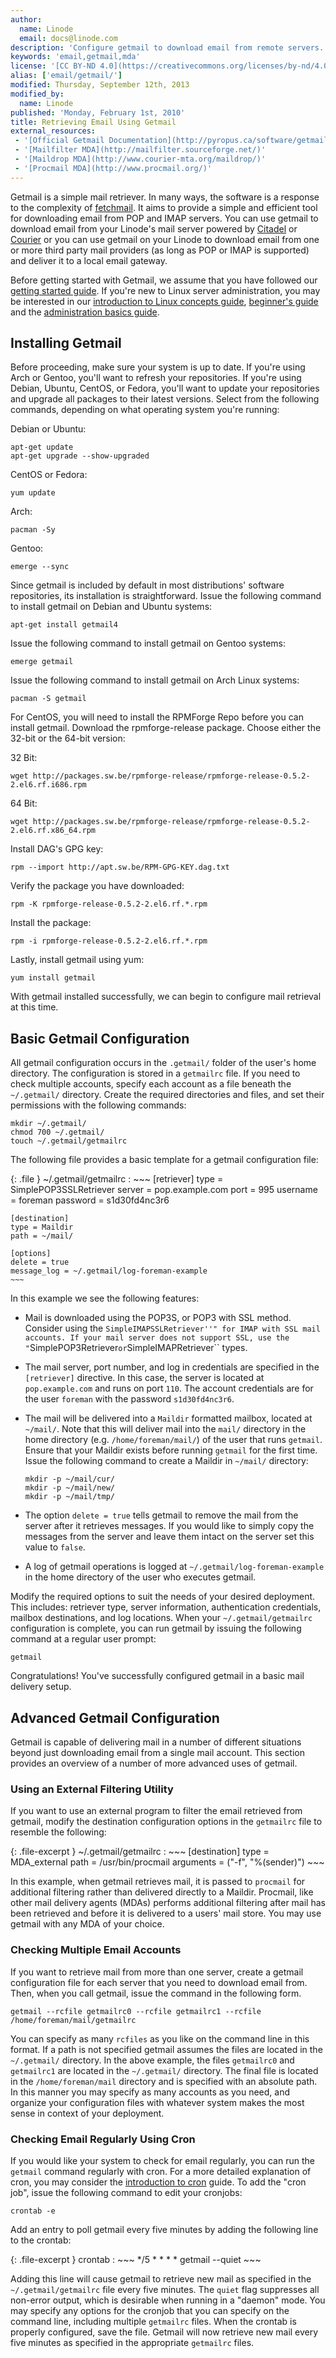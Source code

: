 ```yaml
---
author:
  name: Linode
  email: docs@linode.com
description: 'Configure getmail to download email from remote servers.'
keywords: 'email,getmail,mda'
license: '[CC BY-ND 4.0](https://creativecommons.org/licenses/by-nd/4.0)'
alias: ['email/getmail/']
modified: Thursday, September 12th, 2013
modified_by:
  name: Linode
published: 'Monday, February 1st, 2010'
title: Retrieving Email Using Getmail
external_resources:
 - '[Official Getmail Documentation](http://pyropus.ca/software/getmail/documentation.html)'
 - '[Mailfilter MDA](http://mailfilter.sourceforge.net/)'
 - '[Maildrop MDA](http://www.courier-mta.org/maildrop/)'
 - '[Procmail MDA](http://www.procmail.org/)'
---
```


Getmail is a simple mail retriever. In many ways, the software is a response to the complexity of [fetchmail](/docs/email/fetchmail/). It aims to provide a simple and efficient tool for downloading email from POP and IMAP servers. You can use getmail to download email from your Linode's mail server powered by [Citadel](/docs/email/citadel/) or [Courier](/docs/email/postfix/) or you can use getmail on your Linode to download email from one or more third party mail providers (as long as POP or IMAP is supported) and deliver it to a local email gateway.

Before getting started with Getmail, we assume that you have followed our [getting started guide](/docs/getting-started/). If you're new to Linux server administration, you may be interested in our [introduction to Linux concepts guide](/docs/tools-reference/introduction-to-linux-concepts/), [beginner's guide](/docs/beginners-guide/) and the [administration basics guide](/docs/using-linux/administration-basics).

## Installing Getmail

Before proceeding, make sure your system is up to date. If you're using Arch or Gentoo, you'll want to refresh your repositories. If you're using Debian, Ubuntu, CentOS, or Fedora, you'll want to update your repositories and upgrade all packages to their latest versions. Select from the following commands, depending on what operating system you're running:

Debian or Ubuntu:

    apt-get update
    apt-get upgrade --show-upgraded

CentOS or Fedora:

    yum update

Arch:

    pacman -Sy

Gentoo:

    emerge --sync

Since getmail is included by default in most distributions' software repositories, its installation is straightforward. Issue the following command to install getmail on Debian and Ubuntu systems:

    apt-get install getmail4

Issue the following command to install getmail on Gentoo systems:

    emerge getmail

Issue the following command to install getmail on Arch Linux systems:

    pacman -S getmail

For CentOS, you will need to install the RPMForge Repo before you can install getmail. Download the rpmforge-release package. Choose either the 32-bit or the 64-bit version:

32 Bit:

    wget http://packages.sw.be/rpmforge-release/rpmforge-release-0.5.2-2.el6.rf.i686.rpm

64 Bit:

    wget http://packages.sw.be/rpmforge-release/rpmforge-release-0.5.2-2.el6.rf.x86_64.rpm

Install DAG's GPG key:

    rpm --import http://apt.sw.be/RPM-GPG-KEY.dag.txt

Verify the package you have downloaded:

    rpm -K rpmforge-release-0.5.2-2.el6.rf.*.rpm

Install the package:

    rpm -i rpmforge-release-0.5.2-2.el6.rf.*.rpm

Lastly, install getmail using yum:

    yum install getmail

With getmail installed successfully, we can begin to configure mail retrieval at this time.

## Basic Getmail Configuration

All getmail configuration occurs in the `.getmail/` folder of the user's home directory. The configuration is stored in a `getmailrc` file. If you need to check multiple accounts, specify each account as a file beneath the `~/.getmail/` directory. Create the required directories and files, and set their permissions with the following commands:

    mkdir ~/.getmail/
    chmod 700 ~/.getmail/
    touch ~/.getmail/getmailrc

The following file provides a basic template for a getmail configuration file:

{: .file }
~/.getmail/getmailrc
:   ~~~
    [retriever]
    type = SimplePOP3SSLRetriever
    server = pop.example.com
    port = 995
    username = foreman
    password = s1d30fd4nc3r6

    [destination]
    type = Maildir
    path = ~/mail/

    [options]
    delete = true
    message_log = ~/.getmail/log-foreman-example
    ~~~

In this example we see the following features:

-   Mail is downloaded using the POP3S, or POP3 with SSL method. Consider using the `SimpleIMAPSSLRetriever''" for IMAP with SSL mail accounts. If your mail server does not support SSL, use the "`SimplePOP3Retriever` or `SimpleIMAPRetriever\`\` types.
-   The mail server, port number, and log in credentials are specified in the `[retriever]` directive. In this case, the server is located at `pop.example.com` and runs on port `110`. The account credentials are for the user `foreman` with the password `s1d30fd4nc3r6`.
-   The mail will be delivered into a `Maildir` formatted mailbox, located at `~/mail/`. Note that this will deliver mail into the `mail/` directory in the home directory (e.g. `/home/foreman/mail/`) of the user that runs `getmail`. Ensure that your Maildir exists before running `getmail` for the first time. Issue the following command to create a Maildir in `~/mail/` directory:

        mkdir -p ~/mail/cur/
        mkdir -p ~/mail/new/
        mkdir -p ~/mail/tmp/

-   The option `delete = true` tells getmail to remove the mail from the server after it retrieves messages. If you would like to simply copy the messages from the server and leave them intact on the server set this value to `false`.
-   A log of getmail operations is logged at `~/.getmail/log-foreman-example` in the home directory of the user who executes getmail.

Modify the required options to suit the needs of your desired deployment. This includes: retriever type, server information, authentication credentials, mailbox destinations, and log locations. When your `~/.getmail/getmailrc` configuration is complete, you can run getmail by issuing the following command at a regular user prompt:

    getmail

Congratulations! You've successfully configured getmail in a basic mail delivery setup.

## Advanced Getmail Configuration

Getmail is capable of delivering mail in a number of different situations beyond just downloading email from a single mail account. This section provides an overview of a number of more advanced uses of getmail.

### Using an External Filtering Utility

If you want to use an external program to filter the email retrieved from getmail, modify the destination configuration options in the `getmailrc` file to resemble the following:

{: .file-excerpt }
~/.getmail/getmailrc
:   ~~~
    [destination]
    type = MDA_external
    path = /usr/bin/procmail
    arguments = ("-f", "%(sender)")
    ~~~

In this example, when getmail retrieves mail, it is passed to `procmail` for additional filtering rather than delivered directly to a Maildir. Procmail, like other mail delivery agents (MDAs) performs additional filtering after mail has been retrieved and before it is delivered to a users' mail store. You may use getmail with any MDA of your choice.

### Checking Multiple Email Accounts

If you want to retrieve mail from more than one server, create a getmail configuration file for each server that you need to download email from. Then, when you call getmail, issue the command in the following form.

    getmail --rcfile getmailrc0 --rcfile getmailrc1 --rcfile /home/foreman/mail/getmailrc

You can specify as many `rcfiles` as you like on the command line in this format. If a path is not specified getmail assumes the files are located in the `~/.getmail/` directory. In the above example, the files `getmailrc0` and `getmailrc1` are located in the `~/.getmail/` directory. The final file is located in the `/home/foreman/mail` directory and is specified with an absolute path. In this manner you may specify as many accounts as you need, and organize your configuration files with whatever system makes the most sense in context of your deployment.

### Checking Email Regularly Using Cron

If you would like your system to check for email regularly, you can run the `getmail` command regularly with cron. For a more detailed explanation of cron, you may consider the [introduction to cron](/docs/linux-tools/utilities/cron) guide. To add the "cron job", issue the following command to edit your cronjobs:

    crontab -e

Add an entry to poll getmail every five minutes by adding the following line to the crontab:

{: .file-excerpt }
crontab
:   ~~~
	*/5 * * * * getmail --quiet
    ~~~

Adding this line will cause getmail to retrieve new mail as specified in the `~/.getmail/getmailrc` file every five minutes. The `quiet` flag suppresses all non-error output, which is desirable when running in a "daemon" mode. You may specify any options for the cronjob that you can specify on the command line, including multiple `getmailrc` files. When the crontab is properly configured, save the file. Getmail will now retrieve new mail every five minutes as specified in the appropriate `getmailrc` files.